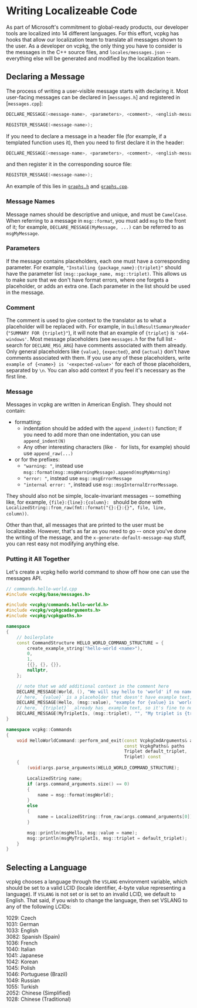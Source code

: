 # Writing Localizeable Code

As part of Microsoft's commitment to global-ready products, our developer tools are localized into 14 different languages.
For this effort, vcpkg has hooks that allow our localization team to translate all messages shown to the user.
As a developer on vcpkg, the only thing you have to consider is the messages in the C++ source files,
and `locales/messages.json` -- everything else will be generated and modified by the localization team.

## Declaring a Message

The process of writing a user-visible message starts with declaring it.
Most user-facing messages can be declared in [`messages.h`] and registered in [`messages.cpp`]:

```messages.h
DECLARE_MESSAGE(<message-name>, <parameters>, <comment>, <english-message>);
```
```messages.cpp
REGISTER_MESSAGE(<message-name>);
```

If you need to declare a message in a header file
(for example, if a templated function uses it),
then you need to first declare it in the header:

```cxx
DECLARE_MESSAGE(<message-name>, <parameters>, <comment>, <english-message>);
```

and then register it in the corresponding source file:

```cxx
REGISTER_MESSAGE(<message-name>);
```

An example of this lies in [`graphs.h`] and [`graphs.cpp`].

[`sourceparagraph.cpp`]: https://github.com/microsoft/vcpkg-tool/blob/13a09ef0359e259627d46560a22a6e182730da7b/src/vcpkg/sourceparagraph.cpp#L24-L28
[`graphs.h`]: https://github.com/microsoft/vcpkg-tool/blob/ca8099607bfa71adac301b56c601fd71d8ccab9b/include/vcpkg/base/graphs.h#L13
[`graphs.cpp`]: https://github.com/microsoft/vcpkg-tool/blob/ca8099607bfa71adac301b56c601fd71d8ccab9b/src/vcpkg/base/graphs.cpp#L5

### Message Names

Message names should be descriptive and unique, and must be `CamelCase`.
When referring to a message in `msg::format`, you must add `msg` to the front of it; for example,
`DECLARE_MESSAGE(MyMessage, ...)` can be referred to as `msgMyMessage`.

### Parameters

If the message contains placeholders, each one must have a corresponding parameter.
For example, `"Installing {package_name}:{triplet}"` should have the parameter list `(msg::package_name, msg::triplet)`.
This allows us to make sure that we don't have format errors, where one forgets a placeholder,
or adds an extra one.
Each parameter in the list should be used in the message.

### Comment

The comment is used to give context to the translator as to what a placeholder will be replaced with.
For example, in `BuildResultSummaryHeader` (`"SUMMARY FOR {triplet}"`),
it will note that an example of `{triplet}` is `'x64-windows'`.
Most message placeholders (see `messages.h` for the full list - search for `DECLARE_MSG_ARG`) have comments associated with them already.
Only general placeholders like `{value}`, `{expected}`, and `{actual}` don't have comments associated with them.
If you use any of these placeholders, write `example of {<name>} is '<expected-value>'` for each of those placeholders,
separated by `\n`. You can also add context if you feel it's necessary as the first line.

### Message

Messages in vcpkg are written in American English. They should not contain:

* formatting:
  - indentation should be added with the `append_indent()` function;
    if you need to add more than one indentation, you can use `append_indent(N)`
  - Any other interesting characters (like `- ` for lists, for example) should use `append_raw(...)`
* or for the prefixes:
  - `"warning: "`, instead use `msg::format(msg::msgWarningMessage).append(msgMyWarning)`
  - `"error: "`, instead use `msg::msgErrorMessage`
  - `"internal error: "`, instead use `msg::msgInternalErrorMessage`.

They should also not be simple, locale-invariant messages -- something like, for example,
`{file}:{line}:{column}: ` should be done with `LocalizedString::from_raw(fmt::format("{}:{}:{}", file, line, column))`.

Other than that, all messages that are printed to the user must be localizeable.
However, that's as far as you need to go -- once you've done the writing of the message, and the `x-generate-default-message-map` stuff,
you can rest easy not modifying anything else.

### Putting it All Together

Let's create a vcpkg hello world command to show off how one can use the messages API.

```cxx
// commands.hello-world.cpp
#include <vcpkg/base/messages.h>

#include <vcpkg/commands.hello-world.h>
#include <vcpkg/vcpkgcmdarguments.h>
#include <vcpkg/vcpkgpaths.h>

namespace
{
    // boilerplate
    const CommandStructure HELLO_WORLD_COMMAND_STRUCTURE = {
        create_example_string("hello-world <name>"),
        0,
        1,
        {{}, {}, {}},
        nullptr,
    };

    // note that we add additional context in the comment here
    DECLARE_MESSAGE(World, (), "We will say hello to 'world' if no name is given", "world");
    // here, `{value}` is a placeholder that doesn't have example text, so we need to give it ourselves
    DECLARE_MESSAGE(Hello, (msg::value), "example for {value} is 'world'", "Hello, {value}!");
    // here, `{triplet}` _already has_ example text, so it's fine to not give a comment
    DECLARE_MESSAGE(MyTripletIs, (msg::triplet), "", "My triplet is {triplet}.");
}

namespace vcpkg::Commands
{
    void HelloWorldCommand::perform_and_exit(const VcpkgCmdArguments& args,
                                             const VcpkgPaths& paths
                                             Triplet default_triplet,
                                             Triplet) const
    {
        (void)args.parse_arguments(HELLO_WORLD_COMMAND_STRUCTURE); 

        LocalizedString name;
        if (args.command_arguments.size() == 0)
        {
            name = msg::format(msgWorld);
        }
        else
        {
            name = LocalizedString::from_raw(args.command_arguments[0]);
        }

        msg::println(msgHello, msg::value = name);
        msg::println(msgMyTripletIs, msg::triplet = default_triplet);
    }
}
```
## Selecting a Language

vcpkg chooses a language through the `VSLANG` environment variable, which should be set to a valid LCID (locale identifier, 4-byte value representing a language). If `VSLANG` is not set or is set to an invalid LCID, we default to English. That said, if you wish to change the language, then set VSLANG to any of the following LCIDs:

1029: Czech                 \
1031: German                \
1033: English               \
3082: Spanish (Spain)       \
1036: French                \
1040: Italian               \
1041: Japanese              \
1042: Korean                \
1045: Polish                \
1046: Portuguese (Brazil)   \
1049: Russian               \
1055: Turkish               \
2052: Chinese (Simplified)  \
1028: Chinese (Traditional)